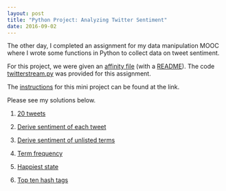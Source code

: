 ```yaml
---
layout: post
title: "Python Project: Analyzing Twitter Sentiment"
date: 2016-09-02
---
```

The other day, I completed an assignment for my data manipulation MOOC where I wrote some functions in Python to collect data on tweet sentiment.

For this project, we were given an [affinity file](https://github.com/kairstenfay/kairstenfay.github.io/blob/master/_posts/Python-projects/AFINN-111.txt) (with a [README](https://github.com/kairstenfay/kairstenfay.github.io/blob/master/_posts/Python-projects/AFINN-README.txt)). The code [twitterstream.py](https://github.com/kairstenfay/kairstenfay.github.io/blob/master/_posts/Python-projects/twitterstream.py) was provided for this assignment.

The [instructions](https://github.com/kairstenfay/kairstenfay.github.io/blob/master/_posts/Python-projects/assignment1.html) for this mini project can be found at the link.

Please see my solutions below.

1. [20 tweets](https://github.com/kairstenfay/kairstenfay.github.io/blob/master/_posts/Python-projects/problem_1_submission.txt)

2. [Derive sentiment of each tweet](https://github.com/kairstenfay/kairstenfay.github.io/blob/master/_posts/Python-projects/tweet_sentiment.py)

3. [Derive sentiment of unlisted terms](https://github.com/kairstenfay/kairstenfay.github.io/blob/master/_posts/Python-projects/term_sentiment.py)

4. [Term frequency](https://github.com/kairstenfay/kairstenfay.github.io/blob/master/_posts/Python-projects/frequency.py)

5. [Happiest state](https://github.com/kairstenfay/kairstenfay.github.io/blob/master/_posts/Python-projects/happiest_state.py)

6. [Top ten hash tags](https://github.com/kairstenfay/kairstenfay.github.io/blob/master/_posts/Python-projects/top_ten.py)


